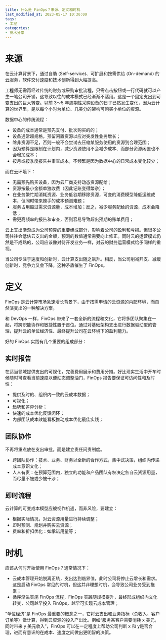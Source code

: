 ```yaml
---
title: 什么是 FinOps？来源、定义和时机
last_modified_at: 2023-05-17 10:30:00
tags:
- 工程
categories:
- 技术分享
---
```

# 来源
在云计算背景下，通过自助 (Self-service)、可扩展和按需供给 (On-demand) 的云服务，软件交付速度和技术创新得到大幅提高。

工程师无需再经过传统的财务或采购审批流程，只需点击按钮或一行代码就可以产生一笔公司开销，这导致以往的成本模式已经渐渐不适用。这是一个固定支出到可变支出的巨大转变。以前 3～5 年周期性采购设备的日子已然发生变化，因为云计算的世界里，是以每个小时为单位、几美分的架构可购买小单位的资源。

数据中心的传统流程：
- 设备的成本通常是预先支付、批次购买的的；
- 设备通常超规格，预留闲置资源以应对突发性业务增长；
- 除非资源不足，否则一般不会尝试去压缩某服务使用的资源到合理范围；
- 因为预算是限制在计划内，减少资源使用不会减少成本、而部分资源闲置也不会增加成本；
- 按月或按季度报告并审查成本，不频繁是因为数据中心的日常成本变化较少；

而在云环境下：
- 无需预先购买设备，因为云厂商支持动态资源配给；
- 资源按最小金额单独收费（因此记账变得繁杂）；
- 在业务繁忙期消耗资源、业务低谷期移除资源，可变的消费模型降低运维成本，但同时带来棘手的成本预测难题；
- 服务占用超过需求资源量，成本增加；反之，减少服务配给的资源，成本会降低；
- 需更高频率的报告和审查，否则容易导致超出预期的账单费用；

云上支出渐渐成为公司预算的重要组成部分，影响着公司的盈利和亏损。但很多公司往往会低估云支出的金额，预测的数值通常需要向上修正。同时云的运营模式仍然是不成熟的，公司应该像对待开发业务一样，对云的财务运营模式给予同样的重视。

当公司专注于速度和创新时，云计算支出随之飙升。相反，当公司削减开支、减缓创新时，竞争力又会下降。这种矛盾催生了 FinOps。

# 定义
FinOps 是云计算市场急速增长背景下，由于按需申请的云资源的内部环境，而自然演变出的一种解决方案。

和 DevOps 一样，FinOps 带来了一套全新的流程和文化，它将多团队聚集在一起，将跨职能协作和敏捷性置于首位。通过对基础架构支出进行数据驱动型的管理，提升云的单位经济性、最终提升公司在云环境下的盈利能力。

好的 FinOps 实践有几个重要的组成部分： 

## 实时报告
在适当领域提供支出的可视化，完善费用展示和费用分摊。好比现实生活中开车时候随时可查看当前速度以便动态调整油门，FinOps 报告要保证可访问性和及时性：
- 提供及时的、组织内一致的云成本数据；
- 可视化；
- 趋势和差异分析；
- 快速的成本优化反馈闭环；
- 内部团队成本效能看板推动成本优化最佳实践；

## 团队协作
不再将重点放在支出审批，而是建立责任问责制度。
- 跨团队协作：技术、业务、财务以全新的合作方式，集中式决策，组织内传递成本意识文化；
- 人人有责：在预算范围内，独立的功能和产品团队有权决定各自云资源用量，而尽量不被或少被干涉；

## 即时流程
云计算的可变成本模型应被视作机遇，而非风险，要建立：
- 根据实际情况，对云资源用量进行持续调整；
- 即时预测、规划并购买云资源；
- 费率和折扣优化：如承诺用量等；

# 时机
应该从何时开始使用 FinOps？通常情况下：
- 云成本管理开始脱离正轨，支出达到临界值，此时公司将停止云增长和需求。这是启动 FinOps 常见的时机，但这并非理想时机，会导致公司业务受到拖累；
- 循序渐进实施 FinOps 流程，FinOps 实践随规模提升，最终形成组织内文化转变，公司越早投入 FinOps，越早可实现云成本管理；

“单位经济”是 FinOps 最重要的概念之一，它将云支出和业务指标（总收入、客户订单等）做计算，得到云资源的投入产出比。例如“服务某客户需要消耗 x 美元，同时带来 y 美元收入”，FinOps 可以在一定程度上帮助公司判断 x 和 y是否合理，进而有意识的在成本、速度之间做出更明智的决策。

